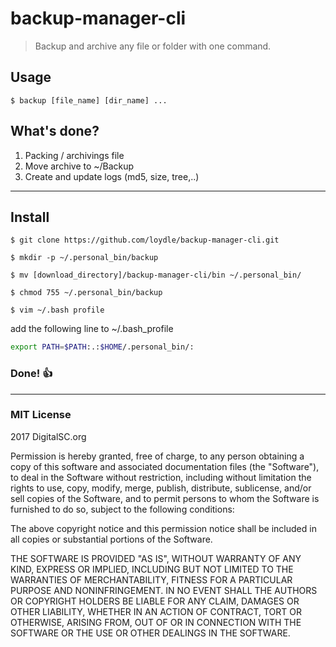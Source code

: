# backup-manager-cli 
> Backup and archive any file or folder with one command.

## Usage
`$ backup [file_name] [dir_name] ...` 

## What's done?
1. Packing / archivings file 
2. Move archive to ~/Backup 
3. Create and update logs (md5, size, tree,..)

----------
## Install 

`$ git clone https://github.com/loydle/backup-manager-cli.git`

`$ mkdir -p ~/.personal_bin/backup`

`$ mv [download_directory]/backup-manager-cli/bin ~/.personal_bin/`

`$ chmod 755 ~/.personal_bin/backup`

`$ vim ~/.bash profile`


add the following line to ~/.bash_profile 

```bash
export PATH=$PATH:.:$HOME/.personal_bin/:

```
### Done! :thumbsup:

----------


### MIT License

2017 DigitalSC.org

Permission is hereby granted, free of charge, to any person obtaining a copy
of this software and associated documentation files (the "Software"), to deal
in the Software without restriction, including without limitation the rights
to use, copy, modify, merge, publish, distribute, sublicense, and/or sell
copies of the Software, and to permit persons to whom the Software is
furnished to do so, subject to the following conditions:

The above copyright notice and this permission notice shall be included in all
copies or substantial portions of the Software.

THE SOFTWARE IS PROVIDED "AS IS", WITHOUT WARRANTY OF ANY KIND, EXPRESS OR
IMPLIED, INCLUDING BUT NOT LIMITED TO THE WARRANTIES OF MERCHANTABILITY,
FITNESS FOR A PARTICULAR PURPOSE AND NONINFRINGEMENT. IN NO EVENT SHALL THE
AUTHORS OR COPYRIGHT HOLDERS BE LIABLE FOR ANY CLAIM, DAMAGES OR OTHER
LIABILITY, WHETHER IN AN ACTION OF CONTRACT, TORT OR OTHERWISE, ARISING FROM,
OUT OF OR IN CONNECTION WITH THE SOFTWARE OR THE USE OR OTHER DEALINGS IN THE
SOFTWARE.
